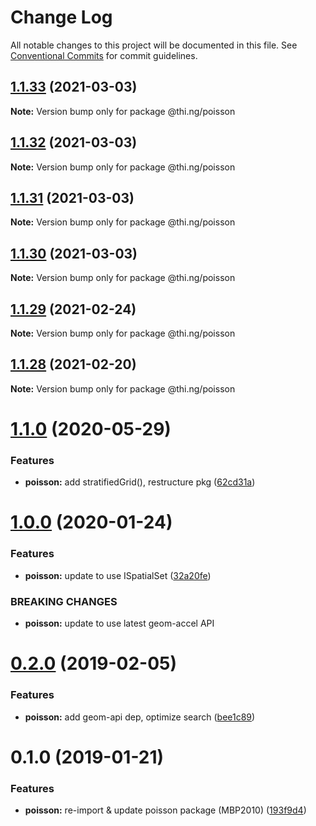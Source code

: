 # Change Log

All notable changes to this project will be documented in this file.
See [Conventional Commits](https://conventionalcommits.org) for commit guidelines.

## [1.1.33](https://github.com/thi-ng/umbrella/compare/@thi.ng/poisson@1.1.32...@thi.ng/poisson@1.1.33) (2021-03-03)

**Note:** Version bump only for package @thi.ng/poisson





## [1.1.32](https://github.com/thi-ng/umbrella/compare/@thi.ng/poisson@1.1.31...@thi.ng/poisson@1.1.32) (2021-03-03)

**Note:** Version bump only for package @thi.ng/poisson





## [1.1.31](https://github.com/thi-ng/umbrella/compare/@thi.ng/poisson@1.1.30...@thi.ng/poisson@1.1.31) (2021-03-03)

**Note:** Version bump only for package @thi.ng/poisson





## [1.1.30](https://github.com/thi-ng/umbrella/compare/@thi.ng/poisson@1.1.29...@thi.ng/poisson@1.1.30) (2021-03-03)

**Note:** Version bump only for package @thi.ng/poisson





## [1.1.29](https://github.com/thi-ng/umbrella/compare/@thi.ng/poisson@1.1.28...@thi.ng/poisson@1.1.29) (2021-02-24)

**Note:** Version bump only for package @thi.ng/poisson





## [1.1.28](https://github.com/thi-ng/umbrella/compare/@thi.ng/poisson@1.1.27...@thi.ng/poisson@1.1.28) (2021-02-20)

**Note:** Version bump only for package @thi.ng/poisson





# [1.1.0](https://github.com/thi-ng/umbrella/compare/@thi.ng/poisson@1.0.17...@thi.ng/poisson@1.1.0) (2020-05-29)


### Features

* **poisson:** add stratifiedGrid(), restructure pkg ([62cd31a](https://github.com/thi-ng/umbrella/commit/62cd31a87236daaf4089543aa49e847827bb8b55))





# [1.0.0](https://github.com/thi-ng/umbrella/compare/@thi.ng/poisson@0.2.27...@thi.ng/poisson@1.0.0) (2020-01-24)

### Features

* **poisson:** update to use ISpatialSet ([32a20fe](https://github.com/thi-ng/umbrella/commit/32a20fee6dadeed62610ef7d83c1824775cb28af))

### BREAKING CHANGES

* **poisson:** update to use latest geom-accel API

# [0.2.0](https://github.com/thi-ng/umbrella/compare/@thi.ng/poisson@0.1.2...@thi.ng/poisson@0.2.0) (2019-02-05)

### Features

* **poisson:** add geom-api dep, optimize search ([bee1c89](https://github.com/thi-ng/umbrella/commit/bee1c89))

# 0.1.0 (2019-01-21)

### Features

* **poisson:** re-import & update poisson package (MBP2010) ([193f9d4](https://github.com/thi-ng/umbrella/commit/193f9d4))
